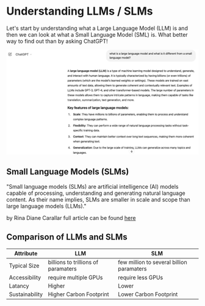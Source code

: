 # Understanding LLMs / SLMs 

Let's start by understanding what a Large Language Model (LLM) is and then we can look at what a Small Language Model (SML) is.  What better way to find out than by asking ChatGPT!

![What is and LLM and how are they different from SLMs](images/image1.png)


## Small Language Models (SLMs)

"Small language models (SLMs) are artificial intelligence (AI) models capable of processing, understanding and generating natural language content. As their name implies, SLMs are smaller in scale and scope than large language models (LLMs)."

by Rina Diane Carallar  full article can be found [here](https://www.ibm.com/think/topics/small-language-models#:~:text=Small%20language%20models%20(SLMs)%20are,large%20language%20models%20(LLMs).)


## Comparison of LLMs and SLMs


| Attribute | LLM | SLM | 
| --- | --- | --- |
| Typical Size | billions to trillions of paramaters| few million to several billion paramaters|
| Accessibility | require multiple GPUs | require less GPUs |
| Latancy | Higher | Lower |
| Sustainability |Higher Carbon Footprint| Lower Carbon Footprint|